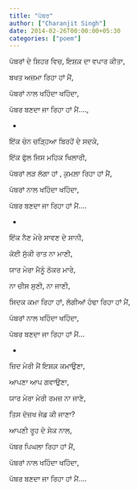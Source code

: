 ```yaml
---
title: "ਪੱਥਰ"
author: ["Charanjit Singh"]
date: 2014-02-26T00:00:00+05:30
categories: ["poem"]
---
```


ਪੱਥਰਾਂ  ਦੇ ਸ਼ਿਹਰ ਵਿਚ, ਇਸ਼ਕ਼ ਦਾ ਵਪਾਰ ਕੀਤਾ,

ਬਖਤ ਅਜ਼ਮਾ ਰਿਹਾ ਹਾਂ ਮੈਂ,

ਪੱਥਰਾਂ ਨਾਲ ਖਹਿੰਦਾ ਖਹਿੰਦਾ,

ਪੱਥਰ ਬਣਦਾ ਜਾ ਰਿਹਾ ਹਾਂ ਮੈਂ....,

-

ਇੱਕ ਚੰਨ ਚੜ੍ਹਿਆ ਬਿਰਹੋਂ ਦੇ ਸਦਕੇ,

ਇੱਕ ਫੁੱਲ ਜਿਸ ਮਹਿਕ ਖਿਲਾਰੀ,

ਪੱਥਰਾਂ ਲੜ ਲੱਗਾ ਹਾਂ ,  ਕੁਮਲ਼ਾ ਰਿਹਾ ਹਾਂ ਮੈਂ,

ਪੱਥਰਾਂ ਨਾਲ ਖਹਿੰਦਾ ਖਹਿੰਦਾ,

ਪੱਥਰ ਬਣਦਾ ਜਾ ਰਿਹਾ ਹਾਂ ਮੈਂ....

-

ਇੱਕ ਨੈਣ ਮੇਰੇ ਸਾਵਣ ਦੇ ਸਾਨੀ,

ਕੋਈ ਸੁੱਕੀ ਰਾਤ ਨਾ ਮਾਣੀ,

ਯਾਰ ਮੇਰਾ ਮੈਨੂੰ ਠੋਕਰ ਮਾਰੇ,

ਨਾ ਚੀਸ ਸੁਣੀ, ਨਾ ਜਾਣੀ,

ਸਿਦਕ ਕਮਾ ਰਿਹਾ ਹਾਂ, ਲੱਗੀਆਂ ਹੰਢਾ ਰਿਹਾ ਹਾਂ ਮੈਂ,

ਪੱਥਰਾਂ ਨਾਲ ਖਹਿੰਦਾ ਖਹਿੰਦਾ,

ਪੱਥਰ ਬਣਦਾ ਜਾ ਰਿਹਾ ਹਾਂ ਮੈਂ...

-

ਜ਼ਿਦ ਮੇਰੀ ਮੈਂ ਇਸ਼ਕ਼ ਕਮਾਉਣਾ,

ਆਪਣਾ ਆਪ ਗਵਾਉਣਾ,

ਯਾਰ ਮੇਰਾ ਮੇਰੀ ਰਮਜ਼ ਨਾ ਜਾਣੇ,

ਤਿਸ ਦੋਜ਼ਖ ਜੇਡ ਕੀ ਜਾਣਾ?

ਆਪਣੀ ਰੂਹ ਦੇ ਸੇਕ ਨਾਲ,

ਪੱਥਰ ਪਿਘਲਾ ਰਿਹਾ ਹਾਂ ਮੈਂ,

ਪੱਥਰਾਂ ਨਾਲ ਖਹਿੰਦਾ ਖਹਿੰਦਾ,

ਪੱਥਰ ਬਣਦਾ ਜਾ ਰਿਹਾ ਹਾਂ ਮੈਂ....
